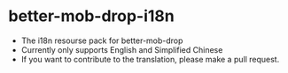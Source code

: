 # better-mob-drop-i18n
- The i18n resourse pack for better-mob-drop
- Currently only supports English and Simplified Chinese
- If you want to contribute to the translation, please make a pull request.